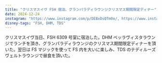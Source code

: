 ```yaml
---
title: "クリスマスイヴ FSH 宿泊、グランパラディラウンジクリスマス期間限定ディナー"
date: 2024-12-24
instagram: "https://www.instagram.com/p/DEBxDsQTm0o/, https://www.instagram.com/p/DEKZXKCzKJ3/, https://www.instagram.com/p/DEEUNLpTinZ/, https://www.instagram.com/p/DEKZXKCzKJ3/, https://www.instagram.com/p/DEIRGUUTD1b/, https://www.instagram.com/p/DEMCv-OTcT9/?img_index=1, https://www.instagram.com/p/DEOtNVDThsZ/?img_index=1"
disney-tags: "FSH, DHM, TDS"
---
```


クリスマスイヴ当日、FSH 6309 号室に宿泊した。DHM ベッラヴィスタラウンジでランチを頂き、グランパラディラウンジのクリスマス期間限定ディナーを頂いた。翌日は FS マジックを使って FS 内を大いに楽しみ、TDS のテディルーズヴェルトラウンジで昼食を頂いた。 